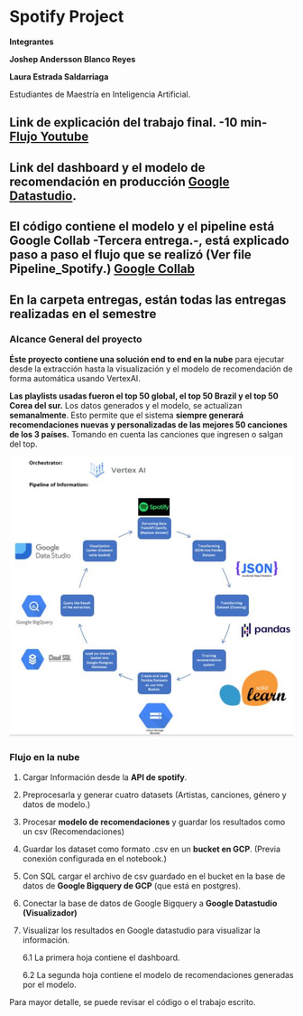 
# Spotify Project

**Integrantes**

**Joshep Andersson Blanco Reyes**

**Laura Estrada Saldarriaga**

Estudiantes de Maestría en Inteligencia Artificial. 


## **Link de explicación del trabajo final. -10 min- [Flujo Youtube](https://youtu.be/52CaeujRUC4)**
## **Link del dashboard y el modelo de recomendación en producción [Google Datastudio](https://lookerstudio.google.com/reporting/86e0b128-1eda-4927-ae03-42a04ea3a4d0).**

## **El código contiene el modelo y el pipeline está Google Collab -Tercera entrega.-,  está explicado paso a paso el flujo que se realizó** (Ver file Pipeline_Spotify.) [Google Collab](https://github.com/Joshep1229/spotify_project/blob/main/Pipeline_Spotify.ipynb)

## **En la carpeta entregas, están todas las entregas realizadas en el semestre** 

### **Alcance General del proyecto**

 **Éste proyecto contiene una solución end to end en la nube** para ejecutar desde la extracción hasta la visualización y el modelo de recomendación de forma automática usando VertexAI.

**Las playlists usadas fueron el top 50 global, el top 50 Brazil y el top 50 Corea del sur.** Los datos generados y el modelo, se actualizan **semanalmente**.
Esto permite que  el sistema **siempre generará recomendaciones nuevas y personalizadas de las mejores 50 canciones de los 3 países.** Tomando en cuenta las canciones que ingresen o salgan del top.



![alt text](https://github.com/Joshep1229/spotify_project/blob/main/Images/Pipeline%20Grafico.JPG?raw=true)

### **Flujo en la nube**
1. Cargar Información desde la **API de spotify**.
2. Preprocesarla y generar cuatro datasets (Artistas, canciones, género y datos de modelo.)
3. Procesar **modelo de recomendaciones** y guardar los resultados como un csv (Recomendaciones)
3. Guardar los dataset como formato .csv en un **bucket en GCP**. (Previa conexión configurada en el notebook.)
4. Con SQL cargar el archivo de csv guardado en el bucket en la base de datos de **Google Bigquery de GCP** (que está en postgres).
5. Conectar la base de datos de Google Bigquery a **Google Datastudio (Visualizador)** 
6. Visualizar los resultados en Google datastudio para visualizar la información.

    6.1 La primera hoja contiene el dashboard.
    
    6.2 La segunda hoja contiene el modelo de recomendaciones generadas por el modelo.

Para mayor detalle, se puede revisar el código o el trabajo escrito.





	


